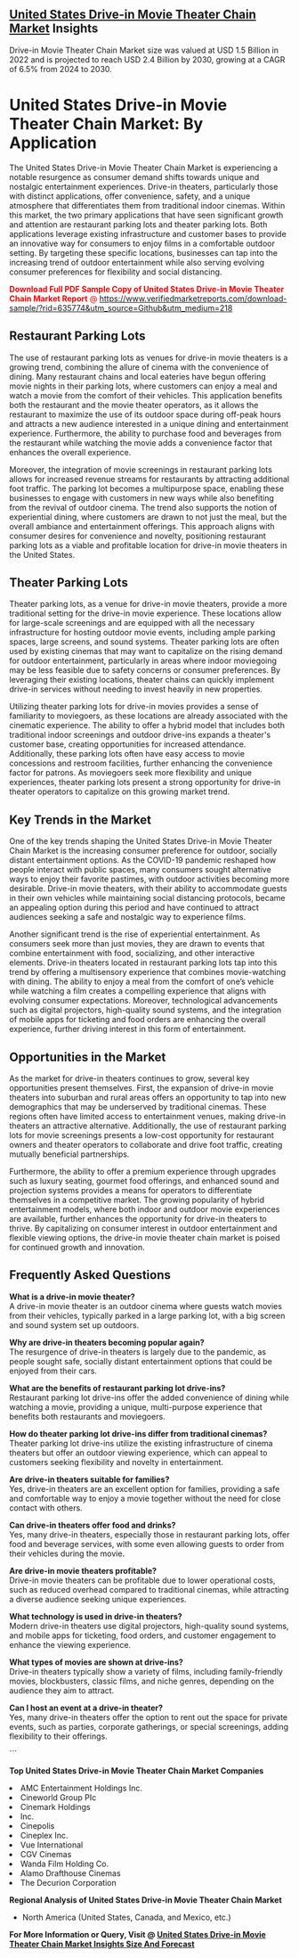 <h2><a href="https://www.verifiedmarketreports.com/download-sample/?rid=635774&amp;utm_source=Github&amp;utm_medium=218" target="_blank">United States Drive-in Movie Theater Chain Market</a> Insights</h2><p>Drive-in Movie Theater Chain Market size was valued at USD 1.5 Billion in 2022 and is projected to reach USD 2.4 Billion by 2030, growing at a CAGR of 6.5% from 2024 to 2030.</p><p> <h1>United States Drive-in Movie Theater Chain Market: By Application</h1> <p>The United States Drive-in Movie Theater Chain Market is experiencing a notable resurgence as consumer demand shifts towards unique and nostalgic entertainment experiences. Drive-in theaters, particularly those with distinct applications, offer convenience, safety, and a unique atmosphere that differentiates them from traditional indoor cinemas. Within this market, the two primary applications that have seen significant growth and attention are restaurant parking lots and theater parking lots. Both applications leverage existing infrastructure and customer bases to provide an innovative way for consumers to enjoy films in a comfortable outdoor setting. By targeting these specific locations, businesses can tap into the increasing trend of outdoor entertainment while also serving evolving consumer preferences for flexibility and social distancing. <p><span class=""><span style="color: #ff0000;"><strong>Download Full PDF Sample Copy of United States Drive-in Movie Theater Chain Market Report</strong> @ </span><a href="https://www.verifiedmarketreports.com/download-sample/?rid=635774&amp;utm_source=Github&amp;utm_medium=218" target="_blank">https://www.verifiedmarketreports.com/download-sample/?rid=635774&amp;utm_source=Github&amp;utm_medium=218</a></span></p> <h2>Restaurant Parking Lots</h2> <p>The use of restaurant parking lots as venues for drive-in movie theaters is a growing trend, combining the allure of cinema with the convenience of dining. Many restaurant chains and local eateries have begun offering movie nights in their parking lots, where customers can enjoy a meal and watch a movie from the comfort of their vehicles. This application benefits both the restaurant and the movie theater operators, as it allows the restaurant to maximize the use of its outdoor space during off-peak hours and attracts a new audience interested in a unique dining and entertainment experience. Furthermore, the ability to purchase food and beverages from the restaurant while watching the movie adds a convenience factor that enhances the overall experience. <p>Moreover, the integration of movie screenings in restaurant parking lots allows for increased revenue streams for restaurants by attracting additional foot traffic. The parking lot becomes a multipurpose space, enabling these businesses to engage with customers in new ways while also benefiting from the revival of outdoor cinema. The trend also supports the notion of experiential dining, where customers are drawn to not just the meal, but the overall ambiance and entertainment offerings. This approach aligns with consumer desires for convenience and novelty, positioning restaurant parking lots as a viable and profitable location for drive-in movie theaters in the United States. <h2>Theater Parking Lots</h2> <p>Theater parking lots, as a venue for drive-in movie theaters, provide a more traditional setting for the drive-in movie experience. These locations allow for large-scale screenings and are equipped with all the necessary infrastructure for hosting outdoor movie events, including ample parking spaces, large screens, and sound systems. Theater parking lots are often used by existing cinemas that may want to capitalize on the rising demand for outdoor entertainment, particularly in areas where indoor moviegoing may be less feasible due to safety concerns or consumer preferences. By leveraging their existing locations, theater chains can quickly implement drive-in services without needing to invest heavily in new properties. <p>Utilizing theater parking lots for drive-in movies provides a sense of familiarity to moviegoers, as these locations are already associated with the cinematic experience. The ability to offer a hybrid model that includes both traditional indoor screenings and outdoor drive-ins expands a theater's customer base, creating opportunities for increased attendance. Additionally, these parking lots often have easy access to movie concessions and restroom facilities, further enhancing the convenience factor for patrons. As moviegoers seek more flexibility and unique experiences, theater parking lots present a strong opportunity for drive-in theater operators to capitalize on this growing market trend. <h2>Key Trends in the Market</h2> <p>One of the key trends shaping the United States Drive-in Movie Theater Chain Market is the increasing consumer preference for outdoor, socially distant entertainment options. As the COVID-19 pandemic reshaped how people interact with public spaces, many consumers sought alternative ways to enjoy their favorite pastimes, with outdoor activities becoming more desirable. Drive-in movie theaters, with their ability to accommodate guests in their own vehicles while maintaining social distancing protocols, became an appealing option during this period and have continued to attract audiences seeking a safe and nostalgic way to experience films. <p>Another significant trend is the rise of experiential entertainment. As consumers seek more than just movies, they are drawn to events that combine entertainment with food, socializing, and other interactive elements. Drive-in theaters located in restaurant parking lots tap into this trend by offering a multisensory experience that combines movie-watching with dining. The ability to enjoy a meal from the comfort of one’s vehicle while watching a film creates a compelling experience that aligns with evolving consumer expectations. Moreover, technological advancements such as digital projectors, high-quality sound systems, and the integration of mobile apps for ticketing and food orders are enhancing the overall experience, further driving interest in this form of entertainment. <h2>Opportunities in the Market</h2> <p>As the market for drive-in theaters continues to grow, several key opportunities present themselves. First, the expansion of drive-in movie theaters into suburban and rural areas offers an opportunity to tap into new demographics that may be underserved by traditional cinemas. These regions often have limited access to entertainment venues, making drive-in theaters an attractive alternative. Additionally, the use of restaurant parking lots for movie screenings presents a low-cost opportunity for restaurant owners and theater operators to collaborate and drive foot traffic, creating mutually beneficial partnerships. <p>Furthermore, the ability to offer a premium experience through upgrades such as luxury seating, gourmet food offerings, and enhanced sound and projection systems provides a means for operators to differentiate themselves in a competitive market. The growing popularity of hybrid entertainment models, where both indoor and outdoor movie experiences are available, further enhances the opportunity for drive-in theaters to thrive. By capitalizing on consumer interest in outdoor entertainment and flexible viewing options, the drive-in movie theater chain market is poised for continued growth and innovation. <h2>Frequently Asked Questions</h2> <p><b>What is a drive-in movie theater?</b><br> A drive-in movie theater is an outdoor cinema where guests watch movies from their vehicles, typically parked in a large parking lot, with a big screen and sound system set up outdoors.</p> <p><b>Why are drive-in theaters becoming popular again?</b><br> The resurgence of drive-in theaters is largely due to the pandemic, as people sought safe, socially distant entertainment options that could be enjoyed from their cars.</p> <p><b>What are the benefits of restaurant parking lot drive-ins?</b><br> Restaurant parking lot drive-ins offer the added convenience of dining while watching a movie, providing a unique, multi-purpose experience that benefits both restaurants and moviegoers.</p> <p><b>How do theater parking lot drive-ins differ from traditional cinemas?</b><br> Theater parking lot drive-ins utilize the existing infrastructure of cinema theaters but offer an outdoor viewing experience, which can appeal to customers seeking flexibility and novelty in entertainment.</p> <p><b>Are drive-in theaters suitable for families?</b><br> Yes, drive-in theaters are an excellent option for families, providing a safe and comfortable way to enjoy a movie together without the need for close contact with others.</p> <p><b>Can drive-in theaters offer food and drinks?</b><br> Yes, many drive-in theaters, especially those in restaurant parking lots, offer food and beverage services, with some even allowing guests to order from their vehicles during the movie.</p> <p><b>Are drive-in movie theaters profitable?</b><br> Drive-in movie theaters can be profitable due to lower operational costs, such as reduced overhead compared to traditional cinemas, while attracting a diverse audience seeking unique experiences.</p> <p><b>What technology is used in drive-in theaters?</b><br> Modern drive-in theaters use digital projectors, high-quality sound systems, and mobile apps for ticketing, food orders, and customer engagement to enhance the viewing experience.</p> <p><b>What types of movies are shown at drive-ins?</b><br> Drive-in theaters typically show a variety of films, including family-friendly movies, blockbusters, classic films, and niche genres, depending on the audience they aim to attract.</p> <p><b>Can I host an event at a drive-in theater?</b><br> Yes, many drive-in theaters offer the option to rent out the space for private events, such as parties, corporate gatherings, or special screenings, adding flexibility to their offerings.</p> ```</p><p><strong>Top United States Drive-in Movie Theater Chain Market Companies</strong></p><div data-test-id=""><p><li>AMC Entertainment Holdings Inc.</li><li> Cineworld Group PIc</li><li> Cinemark Holdings</li><li> Inc.</li><li> Cinepolis</li><li> Cineplex Inc.</li><li> Vue International</li><li> CGV Cinemas</li><li> Wanda Film Holding Co.</li><li> Alamo Drafthouse Cinemas</li><li> The Decurion Corporation</li></p><div><strong>Regional Analysis of&nbsp;United States Drive-in Movie Theater Chain Market</strong></div><ul><li dir="ltr"><p dir="ltr">North America&nbsp;(United States, Canada, and Mexico, etc.)</p></li></ul><p><strong>For More Information or Query, Visit @&nbsp;</strong><strong><a href="https://www.verifiedmarketreports.com/product/drive-in-movie-theater-chain-market/?utm_source=Github&amp;utm_medium=218" target="_blank">United States Drive-in Movie Theater Chain Market Insights Size And Forecast</a></strong></p></div>
